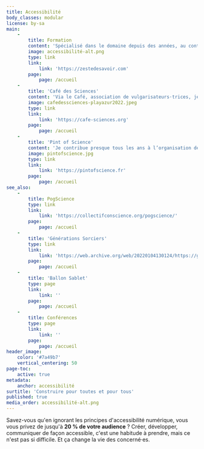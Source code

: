 ```yaml
---
title: Accessibilité
body_classes: modular
license: by-sa
main:
    -
        title: Formation
        content: 'Spécialisé dans le domaine depuis des années, au contact de nombreux·ses concerné·es, et toujours à l''affu pour rester à jour, je saurai vous former pour que vous soyez au fait des bonnes pratiques à respecter pour rester accessible à toutes et à tous — que ce soit en informatique, développement web, ou sur les réseaux sociaux !'
        image: accessibilité-alt.png
        type: link
        link:
            link: 'https://zestedesavoir.com'
        page:
            page: /accueil
    -
        title: 'Café des Sciences'
        content: 'Via le Café, association de vulgarisateurs⋅trices, je participe à nombre d’événements et d’actions de médiation scientifique : festivals, lives Twitch… et toujours plus à venir !'
        image: cafedessciences-playazur2022.jpeg
        type: link
        link:
            link: 'https://cafe-sciences.org'
        page:
            page: /accueil
    -
        title: 'Pint of Science'
        content: 'Je contribue presque tous les ans à l’organisation de ce festival international de culture scientifique, invitant chercheurs⋅euses dans des lieux détendus (bars…) pour parler de leurs recherches. Et pour l''édition 2023, c''est reparti il y a peu — rendez-vous en mai !'
        image: pintofscience.jpg
        type: link
        link:
            link: 'https://pintofscience.fr'
        page:
            page: /accueil
see_also:
    -
        title: PogScience
        type: link
        link:
            link: 'https://collectifconscience.org/pogscience/'
        page:
            page: /accueil
    -
        title: 'Générations Sorciers'
        type: link
        link:
            link: 'https://web.archive.org/web/20220104130124/https://generations-sorciers.fr/'
        page:
            page: /accueil
    -
        title: 'Ballon Sablet'
        type: page
        link:
            link: ''
        page:
            page: /accueil
    -
        title: Conférences
        type: page
        link:
            link: ''
        page:
            page: /accueil
header_image:
    color: '#7a49b7'
    vertical_centering: 50
page-toc:
    active: true
metadata:
    anchor: accessibilité
surtitle: 'Construire pour toutes et pour tous'
published: true
media_order: accessibilité-alt.png
---
```


Savez-vous qu'en ignorant les principes d'accessibilité numérique, vous vous privez de jusqu'à **20 % de votre audience** ? Créer, développer, communiquer de façon accessible, c'est une habitude à prendre, mais ce n'est pas si difficile. Et ça change la vie des concerné·es.